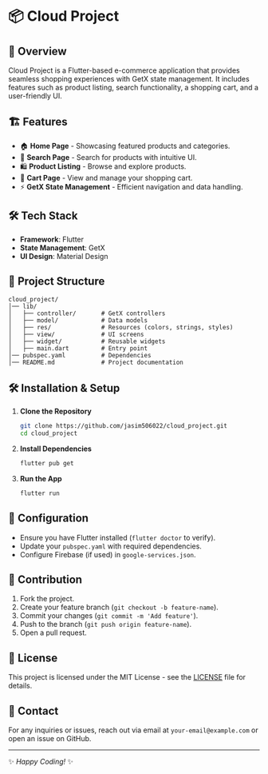 # 📦 Cloud Project

## 🚀 Overview
Cloud Project is a Flutter-based e-commerce application that provides seamless shopping experiences with GetX state management. It includes features such as product listing, search functionality, a shopping cart, and a user-friendly UI.

## 🏗️ Features
- 🏠 **Home Page** - Showcasing featured products and categories.
- 🔎 **Search Page** - Search for products with intuitive UI.
- 🛍️ **Product Listing** - Browse and explore products.
- 🛒 **Cart Page** - View and manage your shopping cart.
- ⚡ **GetX State Management** - Efficient navigation and data handling.



## 🛠️ Tech Stack
- **Framework**: Flutter
- **State Management**: GetX
- **UI Design**: Material Design


## 📂 Project Structure
```
cloud_project/
│── lib/
│   ├── controller/       # GetX controllers
│   ├── model/            # Data models
│   ├── res/              # Resources (colors, strings, styles)
│   ├── view/             # UI screens
│   ├── widget/           # Reusable widgets
│   ├── main.dart         # Entry point
│── pubspec.yaml          # Dependencies
│── README.md             # Project documentation
```

## 🛠️ Installation & Setup
1. **Clone the Repository**
   ```bash
   git clone https://github.com/jasim506022/cloud_project.git
   cd cloud_project
   ```
2. **Install Dependencies**
   ```bash
   flutter pub get
   ```
3. **Run the App**
   ```bash
   flutter run
   ```

## 🔧 Configuration
- Ensure you have Flutter installed (`flutter doctor` to verify).
- Update your `pubspec.yaml` with required dependencies.
- Configure Firebase (if used) in `google-services.json`.

## 🤝 Contribution
1. Fork the project.
2. Create your feature branch (`git checkout -b feature-name`).
3. Commit your changes (`git commit -m 'Add feature'`).
4. Push to the branch (`git push origin feature-name`).
5. Open a pull request.

## 📜 License
This project is licensed under the MIT License - see the [LICENSE](LICENSE) file for details.

## 📧 Contact
For any inquiries or issues, reach out via email at `your-email@example.com` or open an issue on GitHub.

---
✨ _Happy Coding!_ ✨

